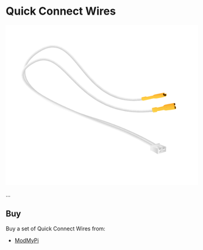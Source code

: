 # Quick Connect Wires

![Quick Connect Wires](quick-connect-wires.png)

...

## Buy

Buy a set of Quick Connect Wires from:

- [ModMyPi](http://www.modmypi.com/raspberry-pi/hacking-and-prototyping/buttons-and-switches/arcade-button-quick-connect-wires-set-of-10-pairs)
